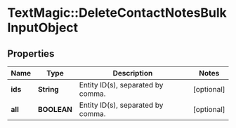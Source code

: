# TextMagic::DeleteContactNotesBulkInputObject

## Properties
Name | Type | Description | Notes
------------ | ------------- | ------------- | -------------
**ids** | **String** | Entity ID(s), separated by comma. | [optional] 
**all** | **BOOLEAN** | Entity ID(s), separated by comma. | [optional] 


